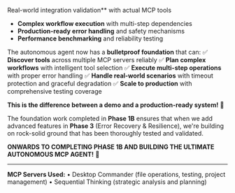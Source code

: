 Real-world integration validation** with actual MCP tools
- **Complex workflow execution** with multi-step dependencies
- **Production-ready error handling** and safety mechanisms
- **Performance benchmarking** and reliability testing

The autonomous agent now has a **bulletproof foundation** that can:
✅ **Discover tools** across multiple MCP servers reliably
✅ **Plan complex workflows** with intelligent tool selection
✅ **Execute multi-step operations** with proper error handling
✅ **Handle real-world scenarios** with timeout protection and graceful degradation
✅ **Scale to production** with comprehensive testing coverage

**This is the difference between a demo and a production-ready system!** 🚀

The foundation work completed in **Phase 1B** ensures that when we add advanced features in **Phase 3** (Error Recovery & Resilience), we're building on rock-solid ground that has been thoroughly tested and validated.

**ONWARDS TO COMPLETING PHASE 1B AND BUILDING THE ULTIMATE AUTONOMOUS MCP AGENT!** 🎯

---

**MCP Servers Used:**
• Desktop Commander (file operations, testing, project management)
• Sequential Thinking (strategic analysis and planning)
